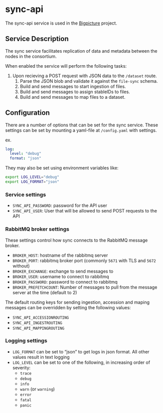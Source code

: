 # sync-api

The sync-api service is used in the [Bigpicture](https://bigpicture.eu/) project.

## Service Description

The sync service facilitates replication of data and metadata between the nodes in the consortium.

When enabled the service will perform the following tasks:

1. Upon recieving a POST request with JSON data to the `/dataset` route.
   1. Parse the JSON blob and validate it against the `file-sync` schema.
   2. Build and send messages to start ingestion of files.
   3. Build and send messages to assign stableIDs to files.
   4. Build and send messages to map files to a dataset.

## Configuration

There are a number of options that can be set for the sync service.
These settings can be set by mounting a yaml-file at `/config.yaml` with settings.

ex.

```yaml
log:
  level: "debug"
  format: "json"
```

They may also be set using environment variables like:

```bash
export LOG_LEVEL="debug"
export LOG_FORMAT="json"
```

### Service settings

- `SYNC_API_PASSWORD`: password for the API user
- `SYNC_API_USER`: User that will be allowed to send POST requests to the API

### RabbitMQ broker settings

These settings control how sync connects to the RabbitMQ message broker.

- `BROKER_HOST`: hostname of the rabbitmq server
- `BROKER_PORT`: rabbitmq broker port (commonly `5671` with TLS and `5672` without)
- `BROKER_EXCHANGE`: exchange to send messages to
- `BROKER_USER`: username to connect to rabbitmq
- `BROKER_PASSWORD`: password to connect to rabbitmq
- `BROKER_PREFETCHCOUNT`: Number of messages to pull from the message server at the time (default to 2)

The default routing keys for sending ingestion, accession and maping messages can be overridden by setting the following values:

- `SYNC_API_ACCESSIONROUTING`
- `SYNC_API_INGESTROUTING`
- `SYNC_API_MAPPINGROUTING`

### Logging settings

- `LOG_FORMAT` can be set to “json” to get logs in json format. All other values result in text logging
- `LOG_LEVEL` can be set to one of the following, in increasing order of severity:
    - `trace`
    - `debug`
    - `info`
    - `warn` (or `warning`)
    - `error`
    - `fatal`
    - `panic`